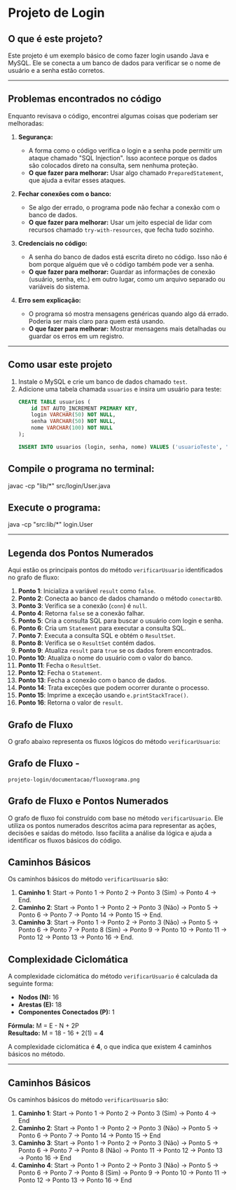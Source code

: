 # Projeto de Login

## O que é este projeto?
Este projeto é um exemplo básico de como fazer login usando Java e MySQL. Ele se conecta a um banco de dados para verificar se o nome de usuário e a senha estão corretos.

---

## Problemas encontrados no código
Enquanto revisava o código, encontrei algumas coisas que poderiam ser melhoradas:

1. **Segurança:**
   - A forma como o código verifica o login e a senha pode permitir um ataque chamado "SQL Injection". Isso acontece porque os dados são colocados direto na consulta, sem nenhuma proteção.
   - **O que fazer para melhorar:** Usar algo chamado `PreparedStatement`, que ajuda a evitar esses ataques.

2. **Fechar conexões com o banco:**
   - Se algo der errado, o programa pode não fechar a conexão com o banco de dados.
   - **O que fazer para melhorar:** Usar um jeito especial de lidar com recursos chamado `try-with-resources`, que fecha tudo sozinho.

3. **Credenciais no código:**
   - A senha do banco de dados está escrita direto no código. Isso não é bom porque alguém que vê o código também pode ver a senha.
   - **O que fazer para melhorar:** Guardar as informações de conexão (usuário, senha, etc.) em outro lugar, como um arquivo separado ou variáveis do sistema.

4. **Erro sem explicação:**
   - O programa só mostra mensagens genéricas quando algo dá errado. Poderia ser mais claro para quem está usando.
   - **O que fazer para melhorar:** Mostrar mensagens mais detalhadas ou guardar os erros em um registro.

---

## Como usar este projeto
1. Instale o MySQL e crie um banco de dados chamado `test`.
2. Adicione uma tabela chamada `usuarios` e insira um usuário para teste:
   ```sql
   CREATE TABLE usuarios (
       id INT AUTO_INCREMENT PRIMARY KEY,
       login VARCHAR(50) NOT NULL,
       senha VARCHAR(50) NOT NULL,
       nome VARCHAR(100) NOT NULL
   );

   INSERT INTO usuarios (login, senha, nome) VALUES ('usuarioTeste', 'senhaTeste', 'Teste User');


## Compile o programa no terminal:

javac -cp "lib/*" src/login/User.java

## Execute o programa:

java -cp "src:lib/*" login.User

_____________________________________

## Legenda dos Pontos Numerados

Aqui estão os principais pontos do método `verificarUsuario` identificados no grafo de fluxo:

1. **Ponto 1**: Inicializa a variável `result` como `false`.
2. **Ponto 2**: Conecta ao banco de dados chamando o método `conectarBD`.
3. **Ponto 3**: Verifica se a conexão (`conn`) é `null`.
4. **Ponto 4**: Retorna `false` se a conexão falhar.
5. **Ponto 5**: Cria a consulta SQL para buscar o usuário com login e senha.
6. **Ponto 6**: Cria um `Statement` para executar a consulta SQL.
7. **Ponto 7**: Executa a consulta SQL e obtém o `ResultSet`.
8. **Ponto 8**: Verifica se o `ResultSet` contém dados.
9. **Ponto 9**: Atualiza `result` para `true` se os dados forem encontrados.
10. **Ponto 10**: Atualiza o nome do usuário com o valor do banco.
11. **Ponto 11**: Fecha o `ResultSet`.
12. **Ponto 12**: Fecha o `Statement`.
13. **Ponto 13**: Fecha a conexão com o banco de dados.
14. **Ponto 14**: Trata exceções que podem ocorrer durante o processo.
15. **Ponto 15**: Imprime a exceção usando `e.printStackTrace()`.
16. **Ponto 16**: Retorna o valor de `result`.

## Grafo de Fluxo

O grafo abaixo representa os fluxos lógicos do método `verificarUsuario`:

## Grafo de Fluxo - 
    projeto-login/documentacao/fluoxograma.png

## Grafo de Fluxo e Pontos Numerados

O grafo de fluxo foi construído com base no método `verificarUsuario`. Ele utiliza os pontos numerados descritos acima para representar as ações, decisões e saídas do método. Isso facilita a análise da lógica e ajuda a identificar os fluxos básicos do código.

## Caminhos Básicos

Os caminhos básicos do método `verificarUsuario` são:

1. **Caminho 1**: Start → Ponto 1 → Ponto 2 → Ponto 3 (Sim) → Ponto 4 → End.
2. **Caminho 2**: Start → Ponto 1 → Ponto 2 → Ponto 3 (Não) → Ponto 5 → Ponto 6 → Ponto 7 → Ponto 14 → Ponto 15 → End.
3. **Caminho 3**: Start → Ponto 1 → Ponto 2 → Ponto 3 (Não) → Ponto 5 → Ponto 6 → Ponto 7 → Ponto 8 (Sim) → Ponto 9 → Ponto 10 → Ponto 11 → Ponto 12 → Ponto 13 → Ponto 16 → End.


## Complexidade Ciclomática

A complexidade ciclomática do método `verificarUsuario` é calculada da seguinte forma:

- **Nodos (N):** 16
- **Arestas (E):** 18
- **Componentes Conectados (P):** 1

**Fórmula:** M = E - N + 2P  
**Resultado:** M = 18 - 16 + 2(1) = **4**

A complexidade ciclomática é **4**, o que indica que existem 4 caminhos básicos no método.

---

## Caminhos Básicos

Os caminhos básicos do método `verificarUsuario` são:

1. **Caminho 1**: Start → Ponto 1 → Ponto 2 → Ponto 3 (Sim) → Ponto 4 → End
2. **Caminho 2**: Start → Ponto 1 → Ponto 2 → Ponto 3 (Não) → Ponto 5 → Ponto 6 → Ponto 7 → Ponto 14 → Ponto 15 → End
3. **Caminho 3**: Start → Ponto 1 → Ponto 2 → Ponto 3 (Não) → Ponto 5 → Ponto 6 → Ponto 7 → Ponto 8 (Não) → Ponto 11 → Ponto 12 → Ponto 13 → Ponto 16 → End
4. **Caminho 4**: Start → Ponto 1 → Ponto 2 → Ponto 3 (Não) → Ponto 5 → Ponto 6 → Ponto 7 → Ponto 8 (Sim) → Ponto 9 → Ponto 10 → Ponto 11 → Ponto 12 → Ponto 13 → Ponto 16 → End
